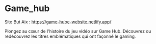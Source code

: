 # Game_hub
Site But Aix : https://game-hube-website.netlify.app/

Plongez au cœur de l'histoire du jeu vidéo sur Game Hub. Découvrez ou redécouvrez les titres emblématiques qui ont façonné le gaming.
